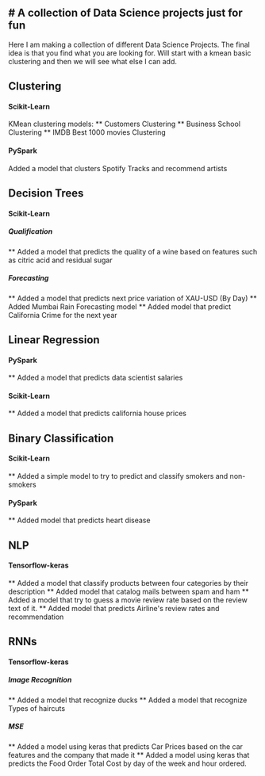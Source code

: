 ## # A collection of Data Science projects just for fun

Here I am making a collection of different Data Science Projects.
The final idea is that you find what you are looking for.
Will start with a kmean basic clustering and then we will see what else I can add.

## Clustering
#### Scikit-Learn
KMean clustering models: 
** Customers Clustering
** Business School Clustering
** IMDB Best 1000 movies Clustering

#### PySpark
Added a model that clusters Spotify Tracks and recommend artists


## Decision Trees
#### Scikit-Learn
##### Qualification
** Added a model that predicts the quality of a wine based on features such as citric acid and residual sugar
##### Forecasting
** Added a model that predicts next price variation of XAU-USD (By Day)
** Added Mumbai Rain Forecasting model
** Added model that predict California Crime for the next year 

## Linear Regression
#### PySpark
** Added a model that predicts data scientist salaries
#### Scikit-Learn
** Added a model that predicts california house prices

## Binary Classification
#### Scikit-Learn
** Added a simple model to try to predict and classify smokers and non-smokers
#### PySpark
** Added model that predicts heart disease

## NLP
#### Tensorflow-keras
** Added a model that classify products between four categories by their description
** Added model that catalog mails between spam and ham
** Added a model that try to guess a movie review rate based on the review text of it.
** Added model that predicts Airline's review rates and recommendation

## RNNs
#### Tensorflow-keras
##### Image Recognition
** Added a model that recognize ducks
** Added a model that recognize Types of haircuts
##### MSE
** Added a model using keras that predicts Car Prices based on the car features and the company that made it
** Added a model using keras that predicts the Food Order Total Cost by day of the week and hour ordered.